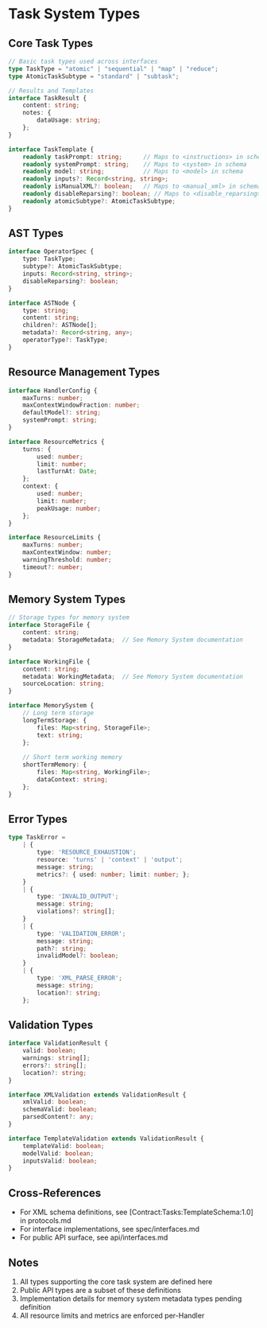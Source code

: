 # Task System Types

## Core Task Types
```typescript
// Basic task types used across interfaces
type TaskType = "atomic" | "sequential" | "map" | "reduce";
type AtomicTaskSubtype = "standard" | "subtask";

// Results and Templates
interface TaskResult {
    content: string;
    notes: {
        dataUsage: string;
    };
}

interface TaskTemplate {
    readonly taskPrompt: string;      // Maps to <instructions> in schema
    readonly systemPrompt: string;    // Maps to <system> in schema
    readonly model: string;           // Maps to <model> in schema
    readonly inputs?: Record<string, string>;
    readonly isManualXML?: boolean;   // Maps to <manual_xml> in schema
    readonly disableReparsing?: boolean; // Maps to <disable_reparsing> in schema
    readonly atomicSubtype?: AtomicTaskSubtype;
}
```

## AST Types
```typescript
interface OperatorSpec {
    type: TaskType;
    subtype?: AtomicTaskSubtype;
    inputs: Record<string, string>;
    disableReparsing?: boolean;
}

interface ASTNode {
    type: string;
    content: string;
    children?: ASTNode[];
    metadata?: Record<string, any>;
    operatorType?: TaskType;
}
```

## Resource Management Types
```typescript
interface HandlerConfig {
    maxTurns: number;
    maxContextWindowFraction: number;
    defaultModel?: string;
    systemPrompt: string;
}

interface ResourceMetrics {
    turns: {
        used: number;
        limit: number;
        lastTurnAt: Date;
    };
    context: {
        used: number;
        limit: number;
        peakUsage: number;
    };
}

interface ResourceLimits {
    maxTurns: number;
    maxContextWindow: number;
    warningThreshold: number;
    timeout?: number;
}
```

## Memory System Types
```typescript
// Storage types for memory system
interface StorageFile {
    content: string;
    metadata: StorageMetadata;  // See Memory System documentation
}

interface WorkingFile {
    content: string;
    metadata: WorkingMetadata;  // See Memory System documentation
    sourceLocation: string;
}

interface MemorySystem {
    // Long term storage
    longTermStorage: {
        files: Map<string, StorageFile>;
        text: string;
    };
    
    // Short term working memory
    shortTermMemory: {
        files: Map<string, WorkingFile>;
        dataContext: string;
    };
}
```

## Error Types
```typescript
type TaskError = 
    | { 
        type: 'RESOURCE_EXHAUSTION';
        resource: 'turns' | 'context' | 'output';
        message: string;
        metrics?: { used: number; limit: number; };
    }
    | { 
        type: 'INVALID_OUTPUT';
        message: string;
        violations?: string[];
    }
    | { 
        type: 'VALIDATION_ERROR';
        message: string;
        path?: string;
        invalidModel?: boolean;
    }
    | { 
        type: 'XML_PARSE_ERROR';
        message: string;
        location?: string;
    };
```

## Validation Types
```typescript
interface ValidationResult {
    valid: boolean;
    warnings: string[];
    errors?: string[];
    location?: string;
}

interface XMLValidation extends ValidationResult {
    xmlValid: boolean;
    schemaValid: boolean;
    parsedContent?: any;
}

interface TemplateValidation extends ValidationResult {
    templateValid: boolean;
    modelValid: boolean;
    inputsValid: boolean;
}
```

## Cross-References
- For XML schema definitions, see [Contract:Tasks:TemplateSchema:1.0] in protocols.md
- For interface implementations, see spec/interfaces.md
- For public API surface, see api/interfaces.md

## Notes
1. All types supporting the core task system are defined here
2. Public API types are a subset of these definitions
3. Implementation details for memory system metadata types pending definition
4. All resource limits and metrics are enforced per-Handler
